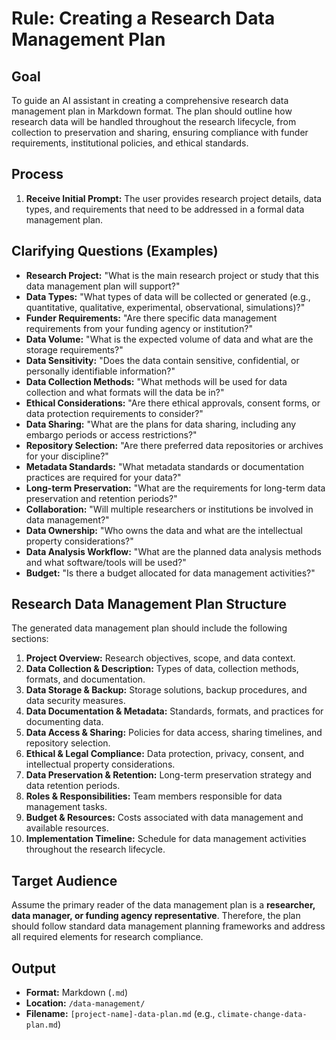 # Rule: Creating a Research Data Management Plan

## Goal

To guide an AI assistant in creating a comprehensive research data management plan in Markdown format. The plan should outline how research data will be handled throughout the research lifecycle, from collection to preservation and sharing, ensuring compliance with funder requirements, institutional policies, and ethical standards.

## Process

1.  **Receive Initial Prompt:** The user provides research project details, data types, and requirements that need to be addressed in a formal data management plan.

## Clarifying Questions (Examples)

*   **Research Project:** "What is the main research project or study that this data management plan will support?"
*   **Data Types:** "What types of data will be collected or generated (e.g., quantitative, qualitative, experimental, observational, simulations)?"
*   **Funder Requirements:** "Are there specific data management requirements from your funding agency or institution?"
*   **Data Volume:** "What is the expected volume of data and what are the storage requirements?"
*   **Data Sensitivity:** "Does the data contain sensitive, confidential, or personally identifiable information?"
*   **Data Collection Methods:** "What methods will be used for data collection and what formats will the data be in?"
*   **Ethical Considerations:** "Are there ethical approvals, consent forms, or data protection requirements to consider?"
*   **Data Sharing:** "What are the plans for data sharing, including any embargo periods or access restrictions?"
*   **Repository Selection:** "Are there preferred data repositories or archives for your discipline?"
*   **Metadata Standards:** "What metadata standards or documentation practices are required for your data?"
*   **Long-term Preservation:** "What are the requirements for long-term data preservation and retention periods?"
*   **Collaboration:** "Will multiple researchers or institutions be involved in data management?"
*   **Data Ownership:** "Who owns the data and what are the intellectual property considerations?"
*   **Data Analysis Workflow:** "What are the planned data analysis methods and what software/tools will be used?"
*   **Budget:** "Is there a budget allocated for data management activities?"

## Research Data Management Plan Structure

The generated data management plan should include the following sections:

1.  **Project Overview:** Research objectives, scope, and data context.
2.  **Data Collection & Description:** Types of data, collection methods, formats, and documentation.
3.  **Data Storage & Backup:** Storage solutions, backup procedures, and data security measures.
4.  **Data Documentation & Metadata:** Standards, formats, and practices for documenting data.
3.  **Data Access & Sharing:** Policies for data access, sharing timelines, and repository selection.
4.  **Ethical & Legal Compliance:** Data protection, privacy, consent, and intellectual property considerations.
5.  **Data Preservation & Retention:** Long-term preservation strategy and data retention periods.
6.  **Roles & Responsibilities:** Team members responsible for data management tasks.
7.  **Budget & Resources:** Costs associated with data management and available resources.
8.  **Implementation Timeline:** Schedule for data management activities throughout the research lifecycle.

## Target Audience

Assume the primary reader of the data management plan is a **researcher, data manager, or funding agency representative**. Therefore, the plan should follow standard data management planning frameworks and address all required elements for research compliance.

## Output

- **Format:** Markdown (`.md`)
- **Location:** `/data-management/`
- **Filename:** `[project-name]-data-plan.md` (e.g., `climate-change-data-plan.md`)